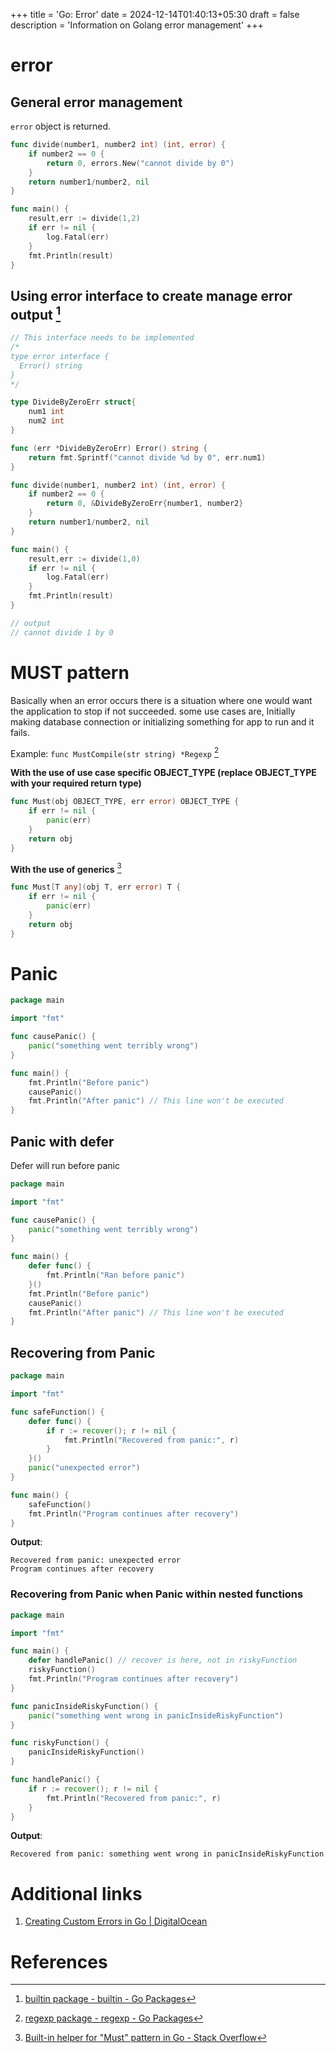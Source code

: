+++
title = 'Go: Error'
date = 2024-12-14T01:40:13+05:30
draft = false
description = 'Information on Golang error management'
+++

# error

## General error management

`error` object is returned.

```go
func divide(number1, number2 int) (int, error) {
	if number2 == 0 {
		return 0, errors.New("cannot divide by 0")
	}
	return number1/number2, nil
}

func main() {
	result,err := divide(1,2)
	if err != nil {
		log.Fatal(err)
	}
	fmt.Println(result)
}
```

## Using error interface to create manage error output [^3]

```go
// This interface needs to be implemented
/*
type error interface {
  Error() string
}
*/

type DivideByZeroErr struct{
	num1 int
	num2 int
}

func (err *DivideByZeroErr) Error() string {
	return fmt.Sprintf("cannot divide %d by 0", err.num1)
}

func divide(number1, number2 int) (int, error) {
	if number2 == 0 {
		return 0, &DivideByZeroErr{number1, number2}
	}
	return number1/number2, nil
}

func main() {
	result,err := divide(1,0)
	if err != nil {
		log.Fatal(err)
	}
	fmt.Println(result)
}

// output
// cannot divide 1 by 0
```

# MUST pattern

Basically when an error occurs there is a situation where one would want the application to stop if not succeeded. some use cases are, Initially making database connection or initializing something for app to run and it fails.

Example: `func MustCompile(str string) *Regexp` [^2]

**With the use of use case specific OBJECT_TYPE (replace OBJECT_TYPE with your required return type)**
```go
func Must(obj OBJECT_TYPE, err error) OBJECT_TYPE {
    if err != nil {
        panic(err)
    }
    return obj
}
```

**With the use of generics** [^1]
```go
func Must[T any](obj T, err error) T {
    if err != nil {
        panic(err)
    }
    return obj
}
```

# Panic

```go
package main

import "fmt"

func causePanic() {
	panic("something went terribly wrong")
}

func main() {
	fmt.Println("Before panic")
	causePanic()
	fmt.Println("After panic") // This line won't be executed
}
```

## Panic with defer

Defer will run before panic

```go
package main

import "fmt"

func causePanic() {
	panic("something went terribly wrong")
}

func main() {
	defer func() {
		fmt.Println("Ran before panic")
	}()
	fmt.Println("Before panic")
	causePanic()
	fmt.Println("After panic") // This line won't be executed
}
```

## Recovering from Panic

```go
package main

import "fmt"

func safeFunction() {
	defer func() {
		if r := recover(); r != nil {
			fmt.Println("Recovered from panic:", r)
		}
	}()
	panic("unexpected error")
}

func main() {
	safeFunction()
	fmt.Println("Program continues after recovery")
}
```

**Output**:
```text
Recovered from panic: unexpected error
Program continues after recovery
```

### Recovering from Panic when Panic within nested functions

```go
package main

import "fmt"

func main() {
	defer handlePanic() // recover is here, not in riskyFunction
	riskyFunction()
	fmt.Println("Program continues after recovery")
}

func panicInsideRiskyFunction() {
	panic("something went wrong in panicInsideRiskyFunction")
}

func riskyFunction() {
	panicInsideRiskyFunction()
}

func handlePanic() {
	if r := recover(); r != nil {
		fmt.Println("Recovered from panic:", r)
	}
}
```

**Output**:
```text
Recovered from panic: something went wrong in panicInsideRiskyFunction
```

# Additional links

1. [Creating Custom Errors in Go | DigitalOcean](https://www.digitalocean.com/community/tutorials/creating-custom-errors-in-go)

# References

[^1]:[Built-in helper for "Must" pattern in Go - Stack Overflow](https://stackoverflow.com/questions/12434565/built-in-helper-for-must-pattern-in-go)
[^2]:[regexp package - regexp - Go Packages](https://pkg.go.dev/regexp#MustCompile)
[^3]:[builtin package - builtin - Go Packages](https://pkg.go.dev/builtin#error)
